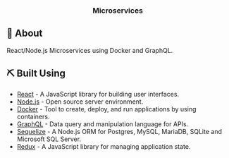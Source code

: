 <h3 align="center">Microservices</h3>

## 🧐 About <a name = "about"></a>
React/Node.js Microservices using Docker and GraphQL.

## ⛏️ Built Using <a name = "built_using"></a>

- [React](https://reactjs.org/) - A JavaScript library for building user interfaces.
- [Node.js](https://nodejs.org/) - Open source server environment.
- [Docker](https://www.docker.com/) - Tool to create, deploy, and run applications by using containers.
- [GraphQL](https://graphql.org/) -  Data query and manipulation language for APIs.
- [Sequelize](https://sequelize.org/) - A Node.js ORM for Postgres, MySQL, MariaDB, SQLite and Microsoft SQL Server.
- [Redux](https://redux.js.org/) - A JavaScript library for managing application state.